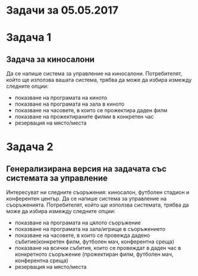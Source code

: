 # Задачи за 05.05.2017

# Задача 1

## Задача за киносалони

Да се напише система за управление на киносалони. Потребителят, който ще използва вашата система, трябва да може да избира измежду следните опции:
- показване на програмата на киното
- показване на програмата на зала в киното
- показване на часовете, в които се прожектира даден филм
- показване на прожектираните филми в конкретен час
- резервация на място/места


# Задача 2

## Генерализирана версия на задачата със системата за управление

Интересуват ни следните съоръжения: киносалон, футболен стадион и конферентен център. Да се напише система за управление на съоръженията.
Потребителят, който ще използва системата, трябва да може да избира измежду следните опции:
- показване на програмата на цялото съоръжение
- показване на програмата на зала/игрище в съоръжението
- показване на часовете, в които се провежда дадено събитие(конкретен филм, футболен мач, конферентна среща)
- показване на всички събития, които се провеждат в даден час в конкретното съоръжение (прожектиран филм, футболен мач, конферентна среща)
- резервация на място/места
